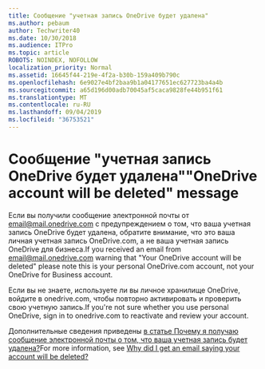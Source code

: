 ```yaml
---
title: Сообщение "учетная запись OneDrive будет удалена"
ms.author: pebaum
author: Techwriter40
ms.date: 10/30/2018
ms.audience: ITPro
ms.topic: article
ROBOTS: NOINDEX, NOFOLLOW
localization_priority: Normal
ms.assetid: 16645f44-219e-4f2a-b30b-159a409b790c
ms.openlocfilehash: 6e9027e4bf2baa9b1a04177651ec627723ba4a4b
ms.sourcegitcommit: a65d196d00adb70045af5caca9828fe44b951f61
ms.translationtype: MT
ms.contentlocale: ru-RU
ms.lasthandoff: 09/04/2019
ms.locfileid: "36753521"
---
```

# <a name="onedrive-account-will-be-deleted-message"></a><span data-ttu-id="3e545-102">Сообщение "учетная запись OneDrive будет удалена"</span><span class="sxs-lookup"><span data-stu-id="3e545-102">"OneDrive account will be deleted" message</span></span>

<span data-ttu-id="3e545-103">Если вы получили сообщение электронной почты от email@mail.onedrive.com с предупреждением о том, что ваша учетная запись OneDrive будет удалена, обратите внимание, что это ваша личная учетная запись OneDrive.com, а не ваша учетная запись OneDrive для бизнеса.</span><span class="sxs-lookup"><span data-stu-id="3e545-103">If you received an email from email@mail.onedrive.com warning that "Your OneDrive account will be deleted" please note this is your personal OneDrive.com account, not your OneDrive for Business account.</span></span> 
  
<span data-ttu-id="3e545-104">Если вы не знаете, используете ли вы личное хранилище OneDrive, войдите в onedrive.com, чтобы повторно активировать и проверить свою учетную запись.</span><span class="sxs-lookup"><span data-stu-id="3e545-104">If you're not sure whether you use personal OneDrive, sign in to onedrive.com to reactivate and review your account.</span></span>
  
<span data-ttu-id="3e545-105">Дополнительные сведения приведены [в статье Почему я получаю сообщение электронной почты о том, что ваша учетная запись будет удалена?](https://go.microsoft.com/fwlink/?linkid=2036151&amp;clcid=0x409)</span><span class="sxs-lookup"><span data-stu-id="3e545-105">For more information, see [Why did I get an email saying your account will be deleted?](https://go.microsoft.com/fwlink/?linkid=2036151&amp;clcid=0x409)</span></span>
  

